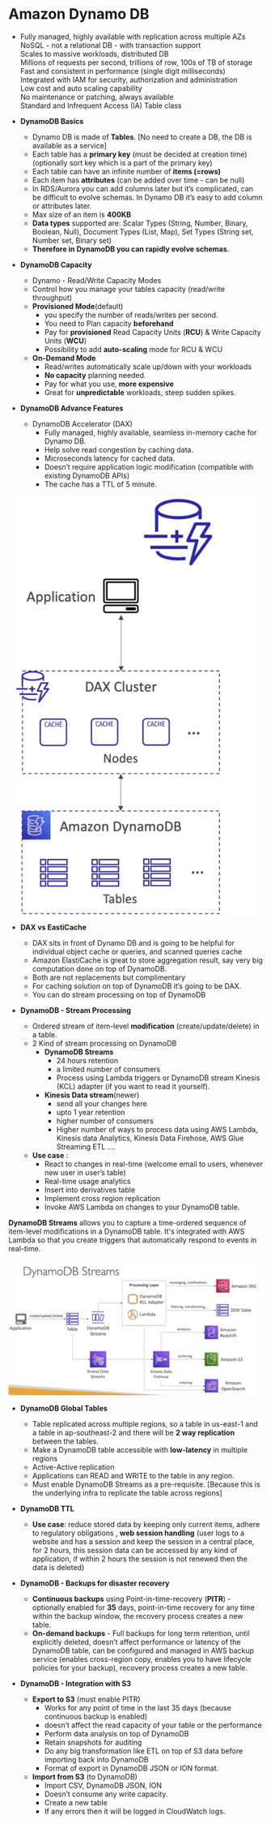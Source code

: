 # Amazon Dynamo DB
<p>

- Fully managed, highly available with replication across multiple AZs  
  NoSQL - not a relational DB - with transaction support  
  Scales to massive workloads, distributed DB  
  Millions of requests per second, trillions of row, 100s of TB of storage  
  Fast and consistent in performance (single digit milliseconds)  
  Integrated with IAM for security, authorization and administration  
  Low cost and auto scaling capability  
  No maintenance or patching, always available  
  Standard and Infrequent Access (IA) Table class  

- **DynamoDB Basics**
    - Dynamo DB is made of **Tables**. [No need to create a DB, the DB is available as a service]  
    - Each table has a **primary key** (must be decided at creation time)(optionally sort key which is a part of the primary key)  
	- Each table can have an infinite number of **items (=rows)**
	- Each item has **attributes** (can be added over time - can be null)
	- In RDS/Aurora you can add columns later but it’s complicated, can be difficult to evolve schemas. In Dynamo DB it’s easy to add column or attributes later.
	- Max size of an item is **400KB**
	- **Data types** supported are: Scalar Types (String, Number, Binary, Boolean, Null), Document Types (List, Map), Set Types (String set, Number set, Binary set)
	- **Therefore in DynamoDB you can rapidly evolve schemas.**

- **DynamoDB Capacity**
	- Dynamo - Read/Write Capacity Modes
	- Control how you manage your tables capacity (read/write throughput)
	- **Provisioned Mode**(default) 
        - you specify the number of reads/writes per second.
		- You need to Plan capacity **beforehand**
		- Pay for **provisioned** Read Capacity Units (**RCU**) & Write Capacity Units (**WCU**)
		- Possibility to add **auto-scaling** mode for RCU & WCU
	- **On-Demand Mode** 
        - Read/writes automatically scale up/down with your workloads
		- **No capacity** planning needed.
		- Pay for what you use, **more expensive**
		- Great for **unpredictable** workloads, steep sudden spikes.

- **DynamoDB Advance Features**
	- DynamoDB Accelerator (DAX)
        - Fully managed, highly available, seamless in-memory cache for Dynamo DB.
		- Help solve read congestion by caching data. 
		- Microseconds latency for cached data.
		- Doesn’t require application logic modification (compatible with existing DynamoDB APIs)
		- The cache has a TTL of 5 minute.

![Alt text](images/Application.png)

- **DAX vs EastiCache**  
	- DAX sits in front of Dynamo DB and is going to be helpful for individual object cache or queries, and scanned queries cache   
	- Amazon ElastiCache is great to store aggregation result, say very big computation done on top of DynamoDB.  
	- Both are not replacements but complimentary   
	- For caching solution on top of DynamoDB it’s going to be DAX.  
	- You can do stream processing on top of DynamoDB  
  	
- **DynamoDB - Stream Processing**  
	- Ordered stream of item-level **modification** (create/update/delete) in a table.   
	- 2 Kind of stream processing on DynamoDB   
		- **DynamoDB Streams**   
			- 24 hours retention   
			- a limited number of consumers   
			- Process using Lambda triggers or DynamoDB stream Kinesis (KCL) adapter (if you want to read it yourself).  
		- **Kinesis Data stream**(newer)  
			- send all your changes here   
			- upto 1 year retention   
			- higher number of consumers   
			- Higher number of ways to process data using AWS Lambda, Kinesis data Analytics, Kinesis Data Firehose, AWS Glue Streaming ETL ….  
	- **Use case** : 	
        - React to changes in real-time (welcome email to users, whenever new user in user’s table)  
		- Real-time usage analytics  
		- Insert into derivatives table  
		- Implement cross region replication  
		- Invoke AWS Lambda on changes to your DynamoDB table. 

**DynamoDB Streams** allows you to capture a time-ordered sequence of item-level modifications in a DynamoDB table. It's integrated with AWS Lambda so that you create triggers that automatically respond to events in real-time. 

![Alt text](<images/DynamoDB Streams.png>)

- **DynamoDB Global Tables**
	- Table replicated across multiple regions, so a table in us-east-1 and a table in ap-southeast-2 and there will be **2 way replication** between the tables.
	- Make a DynamoDB table accessible with **low-latency** in multiple regions 
	- Active-Active replication
	- Applications can READ and WRITE to the table in any region.
	- Must enable DynamoDB Streams as a pre-requisite. [Because this is the underlying infra to replicate the table across regions]

- **DynamoDB TTL**
	- **Use case**: reduce stored data by keeping only current items, adhere to regulatory obligations , **web session handling** (user logs to a website and has a session and keep the session in a central place, for 2 hours, this session data can be accessed by any kind of application, if within 2 hours the session is not renewed then the data is deleted) 


- **DynamoDB - Backups for disaster recovery**
	- **Continuous backups** using Point-in-time-recovery (**PITR**) - optionally enabled for **35** days, point-in-time recovery for any time within the backup window, the recovery process creates a new table.
	- **On-demand backups** - Full backups for long term retention, until explicitly deleted, doesn’t affect performance or latency of the DynamoDB table, can be configured and managed in AWS backup service (enables cross-region copy, enables you to have lifecycle policies for your backup), recovery process creates a new table.


- **DynamoDB - Integration with S3**
	- **Export to S3** (must enable PITR)
		- Works for any point of time in the last 35 days (because continuous backup is enabled)
		- doesn’t affect the read capacity of your table or the performance
		- Perform data analysis on top of DynamoDB
		- Retain snapshots for auditing
		- Do any big transformation like ETL on top of S3 data before importing back into DynamoDB
		- Format of export in DynamoDB JSON or ION format.
	- **Import from S3** (to DynamoDB)
		- Import CSV, DynamoDB JSON, ION
		- Doesn’t consume any write capacity.
		- Create a new table
		- If any errors then it will be logged in CloudWatch logs.

</p>